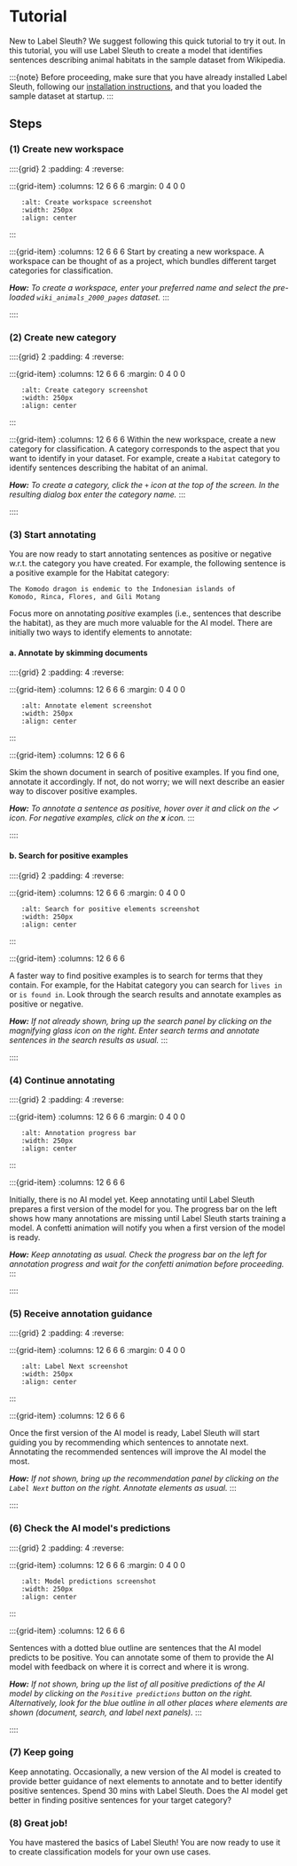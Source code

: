 # Tutorial

New to Label Sleuth? We suggest following this quick tutorial to try it out. In this tutorial, you will use Label Sleuth to create a model that identifies sentences describing animal habitats in the sample dataset from Wikipedia.    

:::{note}
Before proceeding, make sure that you have already installed Label Sleuth, following our [installation instructions](installation.md), and that you loaded the sample dataset at startup.
:::

## Steps

### (1) Create new workspace

::::{grid} 2
:padding: 4
:reverse:

:::{grid-item} 
:columns: 12 6 6 6
:margin: 0 4 0 0
```{image} ../_static/images/tutorial/create_workspace.png
   :alt: Create workspace screenshot
   :width: 250px
   :align: center
```
:::

:::{grid-item}
:columns: 12 6 6 6
Start by creating a new workspace. A workspace can be thought of as a project, which bundles different target categories for classification.

_**How:** To create a workspace, enter your preferred name and select the pre-loaded `wiki_animals_2000_pages` dataset._
:::

::::

### (2) Create new category

::::{grid} 2
:padding: 4
:reverse:

:::{grid-item} 
:columns: 12 6 6 6
:margin: 0 4 0 0
```{image} ../_static/images/tutorial/create_category.png
   :alt: Create category screenshot
   :width: 250px
   :align: center
```
:::

:::{grid-item}
:columns: 12 6 6 6
Within the new workspace, create a new category for classification. A category corresponds to the aspect that you want to identify in your dataset. For example, create a `Habitat` category to identify sentences describing the habitat of an animal.

_**How:** To create a category, click the `+` icon at the top of the screen. In the resulting dialog box enter the category name._
:::

::::

### (3) Start annotating

You are now ready to start annotating sentences as positive or negative w.r.t. the category you have created. For example, the following sentence is a positive example for the Habitat category:

```text
The Komodo dragon is endemic to the Indonesian islands of
Komodo, Rinca, Flores, and Gili Motang
```

Focus more on annotating _positive_ examples (i.e., sentences that describe the habitat), as they are much more valuable for the AI model. There are initially two ways to identify elements to annotate:

#### a. Annotate by skimming documents

::::{grid} 2
:padding: 4
:reverse:

:::{grid-item} 
:columns: 12 6 6 6
:margin: 0 4 0 0
```{image} ../_static/images/tutorial/annotate_element.png
   :alt: Annotate element screenshot
   :width: 250px
   :align: center
```
:::

:::{grid-item}
:columns: 12 6 6 6

Skim the shown document in search of positive examples. If you find one, annotate it accordingly. If not, do not worry; we will next describe an easier way to discover positive examples.

_**How:** To annotate a sentence as positive, hover over it and click on the &#10003; icon. For negative examples, click on the ***x*** icon._
:::

::::

#### b. Search for positive examples

::::{grid} 2
:padding: 4
:reverse:

:::{grid-item} 
:columns: 12 6 6 6
:margin: 0 4 0 0
```{image} ../_static/images/tutorial/search_elements.png
   :alt: Search for positive elements screenshot
   :width: 250px
   :align: center
```
:::

:::{grid-item}
:columns: 12 6 6 6

A faster way to find positive examples is to search for terms that they contain. For example, for the Habitat category you can search for `lives in` or `is found in`. Look through the search results and annotate examples as positive or negative.

_**How:** If not already shown, bring up the search panel by clicking on the magnifying glass icon on the right. Enter search terms and annotate sentences in the search results as usual._
:::

::::

### (4) Continue annotating

::::{grid} 2
:padding: 4
:reverse:

:::{grid-item} 
:columns: 12 6 6 6
:margin: 0 4 0 0
```{image} ../_static/images/tutorial/progress_bar.png
   :alt: Annotation progress bar
   :width: 250px
   :align: center
```
:::

:::{grid-item}
:columns: 12 6 6 6

Initially, there is no AI model yet. Keep annotating until Label Sleuth prepares a first version of the model for you. The progress bar on the left shows how many annotations are missing until Label Sleuth starts training a model. A confetti animation will notify you when a first version of the model is ready.

_**How:** Keep annotating as usual. Check the progress bar on the left for annotation progress and wait for the confetti animation before proceeding._
:::

::::

### (5) Receive annotation guidance

::::{grid} 2
:padding: 4
:reverse:

:::{grid-item} 
:columns: 12 6 6 6
:margin: 0 4 0 0
```{image} ../_static/images/tutorial/label_next.png
   :alt: Label Next screenshot
   :width: 250px
   :align: center
```
:::

:::{grid-item}
:columns: 12 6 6 6

Once the first version of the AI model is ready, Label Sleuth will start guiding you by recommending which sentences to annotate next. Annotating the recommended sentences will improve the AI model the most.

_**How:** If not shown, bring up the recommendation panel by clicking on the `Label Next` button on the right. Annotate elements as usual._ 
:::

::::

### (6) Check the AI model's predictions

::::{grid} 2
:padding: 4
:reverse:

:::{grid-item} 
:columns: 12 6 6 6
:margin: 0 4 0 0
```{image} ../_static/images/tutorial/model_predictions.png
   :alt: Model predictions screenshot
   :width: 250px
   :align: center
```
:::

:::{grid-item}
:columns: 12 6 6 6

Sentences with a dotted blue outline are sentences that the AI model predicts to be positive. You can annotate some of them to provide the AI model with feedback on where it is correct and where it is wrong.

_**How:** If not shown, bring up the list of all positive predictions of the AI model by clicking on the `Positive predictions` button on the right. Alternatively, look for the blue outline in all other places where elements are shown (document, search, and label next panels)._ 
:::

::::

### (7) Keep going

Keep annotating. Occasionally, a new version of the AI model is created to provide better guidance of next elements to annotate and to better identify positive sentences.
Spend 30 mins with Label Sleuth. Does the AI model get better in finding positive sentences for your target category?


### (8) Great job!

You have mastered the basics of Label Sleuth! You are now ready to use it to create classification models for your own use cases.
